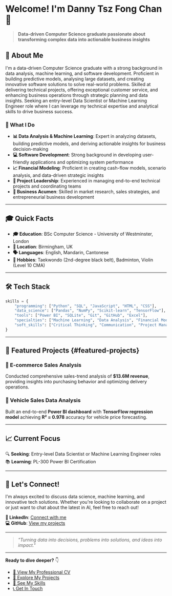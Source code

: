 # Welcome! I'm Danny Tsz Fong Chan 👋

> **Data-driven Computer Science graduate passionate about transforming complex data into actionable business insights**

## 🚀 About Me

I'm a data-driven Computer Science graduate with a strong background in data analysis, machine learning, and software development. Proficient in building predictive models, analysing large datasets, and creating innovative software solutions to solve real-world problems. Skilled at delivering technical projects, offering exceptional customer service, and enhancing business operations through strategic planning and data insights. Seeking an entry-level Data Scientist or Machine Learning Engineer role where I can leverage my technical expertise and analytical skills to drive business success.

### 🎯 What I Do

- **📊 Data Analysis & Machine Learning**: Expert in analyzing datasets, building predictive models, and deriving actionable insights for business decision-making
- **💻 Software Development**: Strong background in developing user-friendly applications and optimizing system performance
- **📈 Financial Modeling**: Proficient in creating cash-flow models, scenario analysis, and data-driven strategic insights
- **👥 Project Leadership**: Experienced in managing end-to-end technical projects and coordinating teams
- **💼 Business Acumen**: Skilled in market research, sales strategies, and entrepreneurial business development

---

## 🎓 Quick Facts

- **🎓 Education**: BSc Computer Science - University of Westminster, London
- **📍 Location**: Birmingham, UK
- **🗣️ Languages**: English, Mandarin, Cantonese
- **🥋 Hobbies**: Taekwondo (2nd-degree black belt), Badminton, Violin (Level 10 CMA)

---

## 🛠️ Tech Stack

```python
skills = {
    "programming": ["Python", "SQL", "JavaScript", "HTML", "CSS"],
    "data_science": ["Pandas", "NumPy", "Scikit-learn", "TensorFlow"],
    "tools": ["Power BI", "SQLite", "Git", "GitHub", "Excel"],
    "specialties": ["Machine Learning", "Data Analysis", "Financial Modeling"],
    "soft_skills": ["Critical Thinking", "Communication", "Project Management"]
}
```

---

## 🌟 Featured Projects {#featured-projects}

### 🛒 E-commerce Sales Analysis
Conducted comprehensive sales-trend analysis of **$13.6M revenue**, providing insights into purchasing behavior and optimizing delivery operations.

### 🚗 Vehicle Sales Data Analysis
Built an end-to-end **Power BI dashboard** with **TensorFlow regression model** achieving **R² = 0.978** accuracy for vehicle price forecasting.

---

## 📈 Current Focus

🔍 **Seeking**: Entry-level Data Scientist or Machine Learning Engineer roles  
📚 **Learning**: PL-300 Power BI Certification  

---

## 🤝 Let's Connect!

I'm always excited to discuss data science, machine learning, and innovative tech solutions. Whether you're looking to collaborate on a project or just want to chat about the latest in AI, feel free to reach out!

**🔗 LinkedIn**: [Connect with me](http://www.linkedin.com/in/tsz-fong-chan-7201b7269)  
**💻 GitHub**: [View my projects](http://www.github.com/dannychantszfong)

---

> *"Turning data into decisions, problems into solutions, and ideas into impact."*

---

**Ready to dive deeper?** 👇

- [📄 View My Professional CV](cv.md)
- [💼 Explore My Projects](projects.md)
- [🎯 See My Skills](skills.md)
- [📞 Get In Touch](contact.md)
